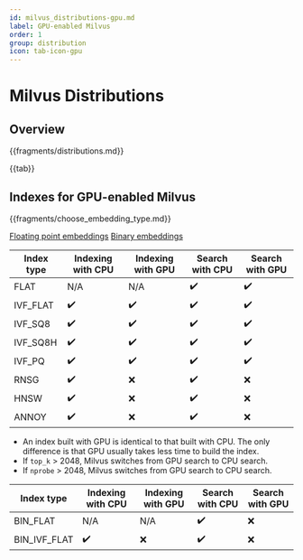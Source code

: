 ```yaml
---
id: milvus_distributions-gpu.md
label: GPU-enabled Milvus
order: 1
group: distribution
icon: tab-icon-gpu
---
```


# Milvus Distributions

## Overview

{{fragments/distributions.md}}

{{tab}} 

## Indexes for GPU-enabled Milvus

{{fragments/choose_embedding_type.md}}

<div class="filter">
<a href="#floating">Floating point embeddings</a> <a href="#binary">Binary embeddings</a>

</div>

<div class="filter-floating table-wrapper" markdown="block">

| Index type | Indexing with CPU | Indexing with GPU |  Search with CPU     | Search with GPU |
| ---------- | ----------------- | ----------------- | -------------------- | --------------- |
| FLAT     | N/A                | N/A                | ✔️                  | ✔️              |
| IVF\_FLAT | ✔️                | ✔️                 | ✔️                  | ✔️              |
| IVF\_SQ8  | ✔️                | ✔️                 | ✔️                  | ✔️              |
| IVF\_SQ8H | ✔️                | ✔️                 | ✔️                  | ✔️              |
| IVF\_PQ   | ✔️                | ✔️                 | ✔️                  | ✔️              |
| RNSG     | ✔️                | ❌                 | ✔️                  | ❌              |
| HNSW     | ✔️                | ❌                 | ✔️                  | ❌              |
| ANNOY    | ✔️                | ❌                 | ✔️                  | ❌              |


<div class="alert note">
<ul>
<li>An index built with GPU is identical to that built with CPU. The only difference is that GPU usually takes less time to build the index.</li>
<li>If <code>top_k</code> > 2048, Milvus switches from GPU search to CPU search.</li>
<li>If <code>nprobe</code> > 2048, Milvus switches from GPU search to CPU search.</li>
</ul>
</div>

</div>

<div class="filter-binary table-wrapper" markdown="block">

| Index type | Indexing with CPU | Indexing with GPU | Search with CPU    | Search with GPU |
| ---------- | ----------------- | ----------------  | ------------------ | --------------- |
| BIN\_FLAT       | N/A               | N/A               | ✔️                 | ❌             |
| BIN\_IVF_FLAT   | ✔️                | ❌               | ✔️                 | ❌             |


</div>


